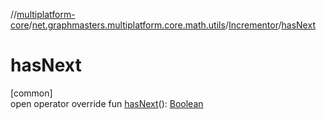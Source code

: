 //[multiplatform-core](../../../index.md)/[net.graphmasters.multiplatform.core.math.utils](../index.md)/[Incrementor](index.md)/[hasNext](has-next.md)

# hasNext

[common]\
open operator override fun [hasNext](has-next.md)(): [Boolean](https://kotlinlang.org/api/latest/jvm/stdlib/kotlin/-boolean/index.html)
